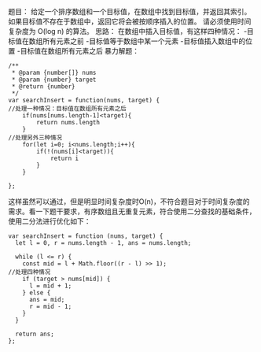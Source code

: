 题目：
给定一个排序数组和一个目标值，在数组中找到目标值，并返回其索引。如果目标值不存在于数组中，返回它将会被按顺序插入的位置。
请必须使用时间复杂度为 O(log n) 的算法。
思路：
在数组中插入目标值，有这样四种情况：
-目标值在数组所有元素之前
-目标值等于数组中某一个元素
-目标值插入数组中的位置
-目标值在数组所有元素之后
暴力解题：
```
/**
 * @param {number[]} nums
 * @param {number} target
 * @return {number}
 */
var searchInsert = function(nums, target) {
//处理一种情况：目标值在数组所有元素之后
    if(nums[nums.length-1]<target){
        return nums.length
    }
//处理另外三种情况
    for(let i=0; i<nums.length;i++){
        if(!(nums[i]<target)){
            return i
        }
    }

};
```
这样虽然可以通过，但是明显时间复杂度时O(n)，不符合题目对于时间复杂度的需求。看一下题干要求，有序数组且无重复元素，符合使用二分查找的基础条件，使用二分法进行优化如下：
```
var searchInsert = function (nums, target) {
  let l = 0, r = nums.length - 1, ans = nums.length;

  while (l <= r) {
    const mid = l + Math.floor((r - l) >> 1);
//处理四种情况
    if (target > nums[mid]) {
      l = mid + 1;
    } else {
      ans = mid;
      r = mid - 1;
    }
  }

  return ans;
};
```
